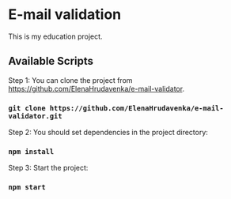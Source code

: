 #  E-mail validation

This is my education project.

## Available Scripts

Step 1: You can clone the project from https://github.com/ElenaHrudavenka/e-mail-validator. 

### `git clone https://github.com/ElenaHrudavenka/e-mail-validator.git`

Step 2: You should set dependencies in the project directory:

### `npm install`

Step 3: Start the project:

### `npm start`